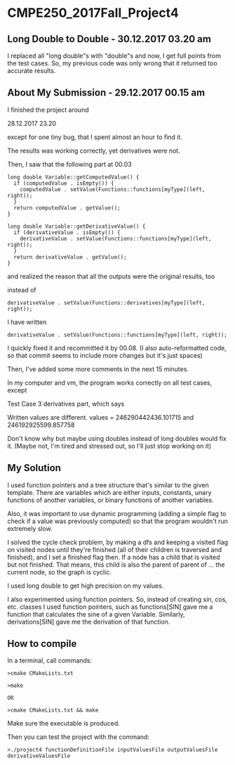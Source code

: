 # CMPE250_2017Fall_Project4

## Long Double to Double - 30.12.2017 03.20 am

I replaced all "long double"s with "double"s and now, I get full points from the test cases.
So, my previous code was only wrong that it returned too accurate results.


## About My Submission - 29.12.2017 00.15 am

I finished the project around 

28.12.2017 23.20

except for one tiny bug, that I spent almost an hour to find it.

The results was working correctly, yet derivatives were not.

Then, I saw that the following part at 00.03

```
long double Variable::getComputedValue() {
  if (computedValue . isEmpty()) {
    computedValue . setValue(Functions::functions[myType](left, right));
  }
  return computedValue . getValue();
}

long double Variable::getDerivativeValue() {
  if (derivativeValue . isEmpty()) {
    derivativeValue . setValue(Functions::functions[myType](left, right));
  }
  return derivativeValue . getValue();
}
```

and realized the reason that all the outputs were the original results, too

instead of
```
derivativeValue . setValue(Functions::derivatives[myType](left, right));
```
I have written
```
derivativeValue . setValue(Functions::functions[myType](left, right));
```

I quickly fixed it and recommitted it by 00.08. (I also auto-reformatted code, 
so that commit seems to include more changes but it's just spaces)

Then, I've added some more comments in the next 15 minutes.

In my computer and vm, the program works correctly on all test cases, except

Test Case 3 derivatives part, which says

Written values are different. values = 246290442436.101715 and 246192925599.857758

Don't know why but maybe using doubles instead of long doubles would fix it. 
(Maybe not, I'm tired and stressed out, so I'll just stop working on it)

## My Solution

I used function pointers and a tree structure that's similar to the given template. 
There are variables which are either inputs, constants, 
unary functions of another variables, or binary functions of another variables.

Also, it was important to use dynamic programming 
(adding a simple flag to check if a value was previously computed)
so that the program wouldn't run extremely slow.

I solved the cycle check problem, by making a dfs and keeping a visited flag on 
visited nodes until they're finished (all of their children is traversed and finished),
and I set a finished flag then. If a node has a child that is visited but not finished.
That means, this child is also the parent of parent of ... the current node, so the graph is cyclic.

I used long double to get high precision on my values.

I also experimented using function pointers. So, instead of creating sin, cos, etc. classes I used function pointers,
such as functions[SIN] gave me a function that calculates the sine of a given Variable. 
Similarly, derivations[SIN] gave me the derivation of that function.  

## How to compile

In a terminal, call commands:
```
>cmake CMakeLists.txt

>make

OR

>cmake CMakeLists.txt && make

```
Make sure the executable is produced.

Then you can test the project with the command:
```
>./project4 functionDefinitionFile inputValuesFile outputValuesFile derivativeValuesFile
```
